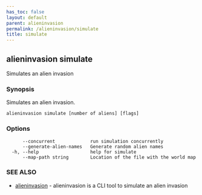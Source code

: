 ```yaml
---
has_toc: false
layout: default
parent: alieninvasion
permalink: /alieninvasion/simulate
title: simulate
---
```

## alieninvasion simulate

Simulates an alien invasion

### Synopsis

Simulates an alien invasion.

```
alieninvasion simulate [number of aliens] [flags]
```

### Options

```
      --concurrent             run simulation concurrently
      --generate-alien-names   Generate random alien names
  -h, --help                   help for simulate
      --map-path string        Location of the file with the world map
```

### SEE ALSO

* [alieninvasion](/alieninvasion)	 - alieninvasion is a CLI tool to simulate an alien invasion
